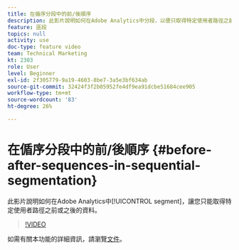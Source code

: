 ```yaml
---
title: 在偱序分段中的前/後順序
description: 此影片說明如何在Adobe Analytics中分段，以便只取得特定使用者路徑之前或之後的資料。
feature: 區段
topics: null
activity: use
doc-type: feature video
team: Technical Marketing
kt: 2303
role: User
level: Beginner
exl-id: 2f305779-9a19-4603-8be7-3a5e3bf634ab
source-git-commit: 32424f3f2b05952fe4df9ea91dcbe51684cee905
workflow-type: tm+mt
source-wordcount: '83'
ht-degree: 26%

---
```


# 在偱序分段中的前/後順序 {#before-after-sequences-in-sequential-segmentation}

此影片說明如何在Adobe Analytics中[!UICONTROL segment]，讓您只能取得特定使用者路徑之前或之後的資料。

>[!VIDEO](https://video.tv.adobe.com/v/25400/?quality=12)

如需有關本功能的詳細資訊，請瀏覽[文件](https://marketing.adobe.com/resources/help/en_US/analytics/segment/index.html?f=seg_build_ui)。
